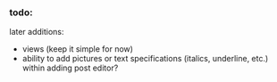 ### todo:

later additions:
- views (keep it simple for now)
- ability to add pictures or text specifications (italics, underline, etc.) within adding post editor?